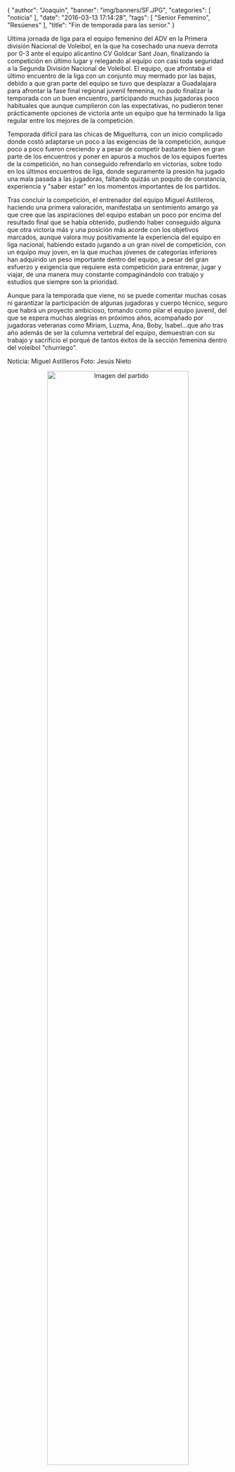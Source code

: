 {
  "author": "Joaquín", 
  "banner": "img/banners/SF.JPG", 
  "categories": [
    "noticia"
  ], 
  "date": "2016-03-13 17:14:28", 
  "tags": [
    "Senior Femenino", 
    "Resúenes"
  ], 
  "title": "Fin de temporada para las senior."
}

Ultima jornada de liga para el equipo femenino del ADV en la Primera división Nacional de Voleibol, en la que ha cosechado una nueva derrota por 0-3 ante el equipo alicantino CV Goldcar Sant Joan, finalizando la competición en último lugar y relegando al equipo con casi toda seguridad a la Segunda División Nacional de Voleibol. El equipo, que afrontaba el último encuentro de la liga con un conjunto muy mermado por las bajas, debido a que gran parte del equipo se tuvo que desplazar a Guadalajara para afrontar la fase final regional juvenil femenina, no pudo finalizar la temporada con un buen encuentro, participando muchas jugadoras poco habituales que aunque cumplieron con las expectativas, no pudieron tener prácticamente opciones de victoria ante un equipo que ha terminado la liga regular entre los mejores de la competición. 

Temporada difícil para las chicas de Miguelturra, con un inicio complicado donde costó adaptarse un poco a las exigencias de la competición, aunque poco a poco fueron creciendo y a pesar de competir bastante bien en gran parte de los encuentros y poner en apuros a muchos de los equipos fuertes de la competición, no han conseguido refrendarlo en victorias, sobre todo en los últimos encuentros de liga, donde seguramente la presión ha jugado una mala pasada a las jugadoras, faltando quizás un poquito de constancia, experiencia y "saber estar" en los momentos importantes de los partidos.

Tras concluir la competición, el entrenador del equipo Miguel Astilleros, haciendo una primera valoración, manifestaba un sentimiento amargo ya que cree que las aspiraciones del equipo estaban un poco por encima del resultado final que se había obtenido, pudiendo haber conseguido alguna que otra victoria más y una posición más acorde con los objetivos marcados, aunque valora muy positivamente la experiencia del equipo en liga nacional, habiendo estado jugando a un gran nivel de competición, con un equipo muy joven, en la que muchas jóvenes de categorías inferiores han adquirido un peso importante dentro del equipo, a pesar del gran esfuerzo y exigencia que requiere esta competición para entrenar, jugar y viajar, de una manera muy constante compaginándolo con trabajo y estudios que siempre son la prioridad.  

Aunque para la temporada que viene, no se puede comentar muchas cosas ni garantizar la participación de algunas jugadoras y cuerpo técnico, seguro que habrá un proyecto ambicioso, tomando como pilar el equipo juvenil, del que se espera muchas alegrías en próximos años, acompañado por jugadoras veteranas como Miriam, Luzma, Ana, Boby, Isabel...que año tras año además de ser la columna vertebral del equipo, demuestran con su trabajo y sacrificio el porqué de tantos éxitos de la sección femenina dentro del voleibol "churriego".

Noticia: Miguel Astilleros
Foto: Jesús Nieto

<center>
<a target="_new" href="http://www.advmiguelturra.org/img/banners/SF.JPG"> 
<img alt="Imagen del partido" width="80%" align="center" src="http://www.advmiguelturra.org/img/banners/SF.JPG"/> </a> </center> 


        


